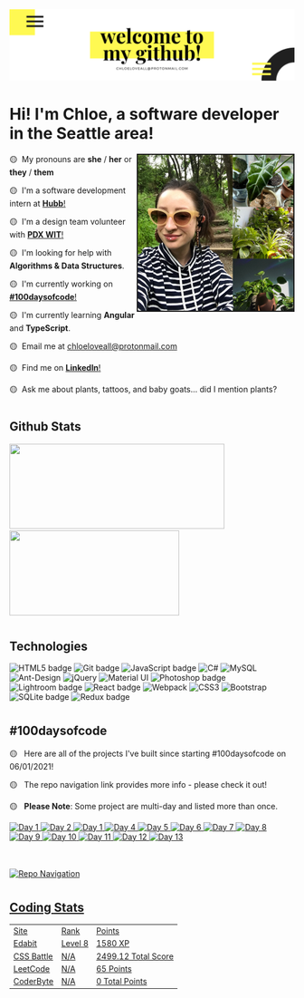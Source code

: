 <img src="img/github-header.png">

<h1>Hi! I'm Chloe, a software developer in the Seattle area!</h1>

<img src="img/aboutme-img.JPG" border="2px #ffffff solid" width="275px" align="right">

🟡 &nbsp;My pronouns are  **she** / **her** or **they** / **them**

🟡 &nbsp;I'm a software development intern at <a href="https://www.hubb.me/">**Hubb**!</a>

🟡 &nbsp;I'm a design team volunteer with <a href="https://www.pdxwit.org">**PDX WIT**!</a>

🟡 &nbsp;I'm looking for help with **Algorithms & Data Structures**.

🟡 &nbsp;I'm currently working on <a href="https://www.github.com/chloeloveall/100daysofcode">**#100daysofcode**!</a>

🟡 &nbsp;I'm currently learning **Angular** and **TypeScript**.

🟡 &nbsp;Email me at <a href="mailto:chloeloveall@protonmail.com">chloeloveall@protonmail.com</a>

🟡 &nbsp;Find me on <a href="https://www.linkedin.com/in/chloeloveall/">**LinkedIn**!</a>

🟡 &nbsp;Ask me about plants, tattoos, and baby goats... did I mention plants?


#

<h2>Github Stats</h2>

<img height="150px" width="380px" src="https://github-readme-stats.vercel.app/api?username=chloeloveall&theme=highcontrast&show_icons=true&&count_private=true&include_all_commits=true&custom_title=My%20stats%20around%20here&title_color=FFF952&text_color=FFFFFF&icon_color=FFF952&locale="/> <img height="150px" width="300px" src="https://github-readme-stats.vercel.app/api/top-langs/?username=chloeloveall&hide=html&card_width=320&layout=compact&langs_count=7&text_color=ffffff&icon_color=ffffff&bg_color=000000&title_color=ffffff"/> 

#

<h2>Technologies</h2>

<p> <img alt="HTML5 badge" src="https://img.shields.io/badge/html5%20-%23E34F26.svg?&style=for-the-badge&logo=html5&logoColor=white" height=30 width=100/>  <img alt="Git badge" src="https://img.shields.io/badge/git%20-%23F05032.svg?&style=for-the-badge&logo=git&logoColor=white" height=30 width=100/> 
<img alt="JavaScript badge" src="https://img.shields.io/badge/javascript%20-%23F7DF1E.svg?&style=for-the-badge&logo=javascript&logoColor=black" height=30 width=100/> <img alt="C#" src="https://img.shields.io/badge/c%23-%23239120.svg?&style=for-the-badge&logo=c-sharp&logoColor=white" height=30 width=100/> <img alt="MySQL" src="https://img.shields.io/badge/mysql-%2300f.svg?&style=for-the-badge&logo=mysql&logoColor=white" height=30 width=100/> <img alt="Ant-Design" src="https://img.shields.io/badge/-AntDesign-%230170FE?&style=for-the-badge&logo=ant-design&logoColor=white" height=30 width=100/> <img alt="jQuery" src="https://img.shields.io/badge/jquery-%230769AD.svg?&style=for-the-badge&logo=jquery&logoColor=white" height=30 width=100/> <img alt="Material UI" src="https://img.shields.io/badge/materialui-%230081CB.svg?&style=for-the-badge&logo=material-ui&logoColor=white" height=30 width=100/> <img alt="Photoshop badge" src="https://img.shields.io/badge/photoshop%20-%2331A8FF.svg?&style=for-the-badge&logo=adobe%20photoshop&logoColor=white" height=30 width=100/> <img alt="Lightroom badge" src="https://img.shields.io/badge/lightroom%20-%2331A8FF.svg?&style=for-the-badge&logo=adobe%20lightroom&logoColor=white" height=30 width=100/> <img alt="React badge" src="https://img.shields.io/badge/react%20-%2361DAFB.svg?&style=for-the-badge&logo=react&logoColor=black" height=30 width=100/> <img alt="Webpack" src="https://img.shields.io/badge/webpack-%238DD6F9.svg?&style=for-the-badge&logo=webpack&logoColor=black" height=30 width=100/> <img alt="CSS3" src="https://img.shields.io/badge/css3%20-%235151e7.svg?&style=for-the-badge&logo=css3&logoColor=white" height=30 width=100/> <img alt="Bootstrap" src="https://img.shields.io/badge/bootstrap-%23563D7C.svg?&style=for-the-badge&logo=bootstrap&logoColor=white" height=30 width=100/> <img alt="SQLite badge" src ="https://img.shields.io/badge/sqlite-%23662D91.svg?&style=for-the-badge&logo=sqlite&logoColor=white" height=30 width=100/> <img alt="Redux badge" src="https://img.shields.io/badge/redux%20-%23452170.svg?&style=for-the-badge&logo=redux&logoColor=white" height=30 width=100/></p>

#

<h2>#100daysofcode</h2>

🟡 &nbsp; Here are all of the projects I've built since starting #100daysofcode on 06/01/2021!

🟡 &nbsp; The repo navigation link provides more info - please check it out!   

🟡 &nbsp; **Please Note**: Some project are multi-day and listed more than once.  

<a href="https://let-it-snow.vercel.app/"><img alt="Day 1" src="https://img.shields.io/badge/-Day 01-FFF952?style=for-the-badge&logo=day" height=30 width=79/> <a href="https://quotable-generator.vercel.app/"><img alt="Day 2" src="https://img.shields.io/badge/-Day 02-FFF952?style=for-the-badge&logo=day" height=30 width=79/> <a href="https://tipped-neon.vercel.app/"><img alt="Day 1" src="https://img.shields.io/badge/-Day 03-FFF952?style=for-the-badge&logo=day" height=30 width=79/>  <a href="https://vertical-timeline.vercel.app/"><img alt="Day 4" src="https://img.shields.io/badge/-Day 04-FFF952?style=for-the-badge&logo=day" height=30 width=79/> <a href="https://vertical-timeline.vercel.app/"><img alt="Day 5" src="https://img.shields.io/badge/-Day 05-FFF952?style=for-the-badge&logo=day" height=30 width=79/> <a href="https://vertical-timeline.vercel.app/"><img alt="Day 6" src="https://img.shields.io/badge/-Day 06-FFF952?style=for-the-badge&logo=day" height=30 width=79/> <a href="https://vertical-timeline.vercel.app/"><img alt="Day 7" src="https://img.shields.io/badge/-Day 07-FFF952?style=for-the-badge&logo=day" height=30 width=79/> <a href="https://html-css-assessment.vercel.app/"><img alt="Day 8" src="https://img.shields.io/badge/-Day 08-FFF952?style=for-the-badge&logo=day" height=30 width=79/> <a href="https://html-css-assessment.vercel.app/"><img alt="Day 9" src="https://img.shields.io/badge/-Day 09-FFF952?style=for-the-badge&logo=day" height=30 width=79/> <a href="https://github.com/chloeloveall/who-pays"><img alt="Day 10" src="https://img.shields.io/badge/-Day 10-FFF952?style=for-the-badge&logo=day" height=30 width=79/> <a href="https://github.com/chloeloveall/who-pays"><img alt="Day 11" src="https://img.shields.io/badge/-Day 11-FFF952?style=for-the-badge&logo=day" height=30 width=79/> <a href="https://github.com/chloeloveall/bot-me-seymour"><img alt="Day 12" src="https://img.shields.io/badge/-Day 12-FFF952?style=for-the-badge&logo=day" height=30 width=79/> <a href="https://github.com/chloeloveall/bot-me-seymour"><img alt="Day 13" src="https://img.shields.io/badge/-Day 13-FFF952?style=for-the-badge&logo=day" height=30 width=79/> 

<br />
<br />
<a href="https://github.com/chloeloveall/100daysofcode/"><img alt="Repo Navigation" src="https://img.shields.io/badge/-100 Repo Navigation-FFF952?style=for-the-badge&logo=day" height=30 width=162/> 

#

<h2>Coding Stats</h2>

<table width="100%">
  <tr>
    <td>Site</td>
    <td>Rank</td>
    <td>Points</td>
  </tr>
  <tr>
    <td><a href="https://edabit.com/user/XT23a68TjWwNE7Qko">Edabit</a></td>
    <td>Level 8</td>
    <td>1580 XP</td>
  </tr>
  <tr>
    <td><a href="https://cssbattle.dev/player/chloeloveall">CSS Battle</a></td>
    <td>N/A</td>
    <td>2499.12 Total Score</td>
  </tr>
  <tr>
    <td><a href="https://leetcode.com/chloeloveall/">LeetCode</a></td>
    <td>N/A</td>
    <td>65 Points</td>
  </tr>
  <tr>
    <td><a href="https://coderbyte.com/profile/chloeloveall">CoderByte</a></td>
    <td>N/A</td>
    <td>0 Total Points</td>
  </tr>
</table>

#